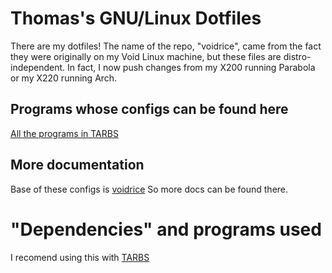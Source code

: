 # Thomas's GNU/Linux Dotfiles

There are my dotfiles! The name of the repo, "voidrice", came from the fact they were originally on my Void Linux machine, but these files are distro-independent. In fact, I now push changes from my X200 running Parabola or my X220 running Arch.

## Programs whose configs can be found here
[All the programs in TARBS](https://github.com/allbombson/TARBS/blob/master/progs.csv)

## More documentation
Base of these configs is [voidrice](https://github.com/LukeSmithxyz/voidrice) So more docs can be found there.

# "Dependencies" and programs used

I recomend using this with [TARBS](https://github.com/allbombson/TARBS/)
